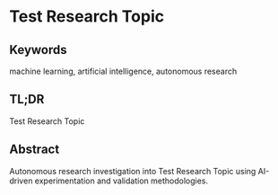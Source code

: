 # Test Research Topic

## Keywords
machine learning, artificial intelligence, autonomous research

## TL;DR
Test Research Topic

## Abstract
Autonomous research investigation into Test Research Topic using 
AI-driven experimentation and validation methodologies.
